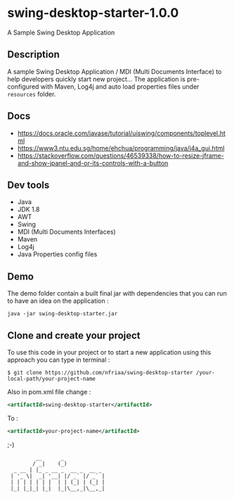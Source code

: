 # swing-desktop-starter-1.0.0
A Sample Swing Desktop Application 

## Description
A sample Swing Desktop Application / MDI (Multi Documents Interface) to help developers quickly start new project... 
The application is pre-configured with Maven, Log4j and auto load properties files under `resources` folder.  

## Docs
- https://docs.oracle.com/javase/tutorial/uiswing/components/toplevel.html
- https://www3.ntu.edu.sg/home/ehchua/programming/java/j4a_gui.html
- https://stackoverflow.com/questions/46539338/how-to-resize-jframe-and-show-jpanel-and-or-its-controls-with-a-button

## Dev tools
* Java 
* JDK 1.8
* AWT
* Swing
* MDI (Multi Documents Interfaces)
* Maven
* Log4j
* Java Properties config files

## Demo
The demo folder contain a built final jar with dependencies that you can run to have an idea on the application : 
```
java -jar swing-desktop-starter.jar 
```
## Clone and create your project
To use this code in your project or to start a new application using this approach you can type in terminal : 
```
$ git clone https://github.com/nfriaa/swing-desktop-starter /your-local-path/your-project-name
```
Also in pom.xml file change : 
```xml
<artifactId>swing-desktop-starter</artifactId>
```
To : 
```xml
<artifactId>your-project-name</artifactId>
```


;-)
```
         __      _             
        / _|    (_)            
  _ __ | |_ _ __ _  __ _  __ _ 
 | '_ \|  _| '__| |/ _` |/ _` |
 | | | | | | |  | | (_| | (_| |
 |_| |_|_| |_|  |_|\__,_|\__,_|
```                             

